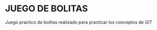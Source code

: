 <h1>JUEGO DE BOLITAS</h1>
  
Juego practico de bolitas realizado para practicar los conceptos de GIT
